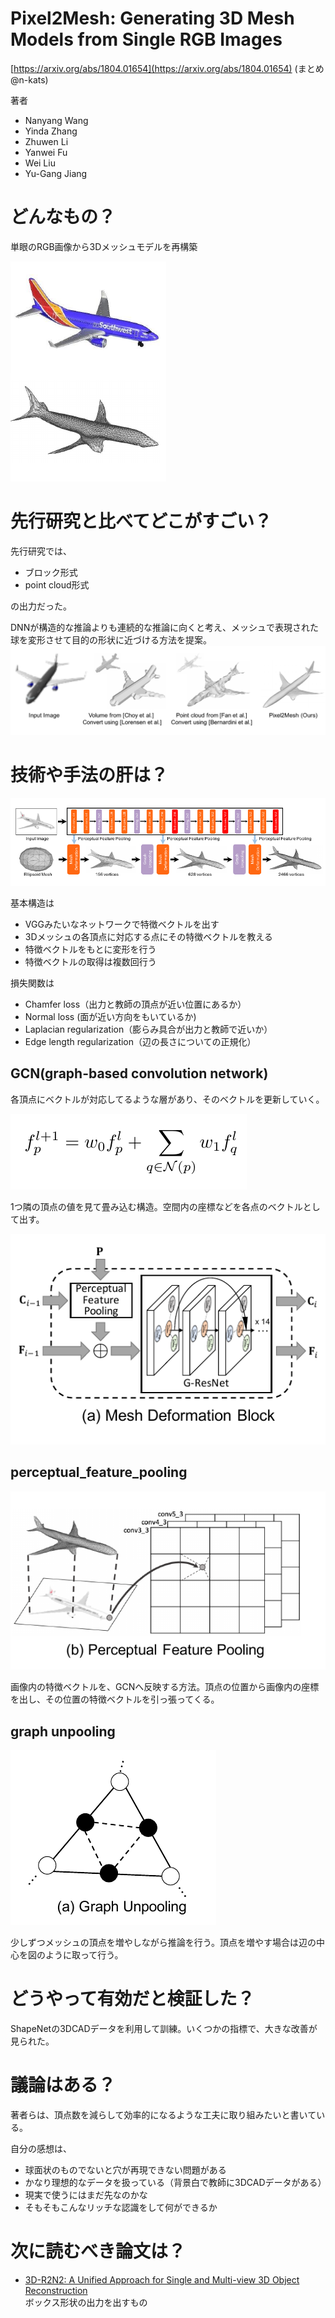 # Pixel2Mesh: Generating 3D Mesh Models from Single RGB Images
[https://arxiv.org/abs/1804.01654](https://arxiv.org/abs/1804.01654)
(まとめ @n-kats)

著者
* Nanyang Wang
* Yinda Zhang 
* Zhuwen Li
* Yanwei Fu
* Wei Liu
* Yu-Gang Jiang


# どんなもの？
単眼のRGB画像から3Dメッシュモデルを再構築

![](pixel2mesh_1804.01654/sample.png)

# 先行研究と比べてどこがすごい？
先行研究では、
* ブロック形式
* point cloud形式

の出力だった。

DNNが構造的な推論よりも連続的な推論に向くと考え、メッシュで表現された球を変形させて目的の形状に近づける方法を提案。
![](pixel2mesh_1804.01654/compare.png)

# 技術や手法の肝は？
![](pixel2mesh_1804.01654/model.png)

基本構造は
* VGGみたいなネットワークで特徴ベクトルを出す
* 3Dメッシュの各頂点に対応する点にその特徴ベクトルを教える
* 特徴ベクトルをもとに変形を行う
* 特徴ベクトルの取得は複数回行う


損失関数は
* Chamfer loss（出力と教師の頂点が近い位置にあるか）
* Normal loss (面が近い方向をもいているか)
* Laplacian regularization（膨らみ具合が出力と教師で近いか）
* Edge length regularization（辺の長さについての正規化）

## GCN(graph-based convolution network)
各頂点にベクトルが対応してるような層があり、そのベクトルを更新していく。

![](pixel2mesh_1804.01654/gcn.png)

1つ隣の頂点の値を見て畳み込む構造。空間内の座標などを各点のベクトルとして出す。

![](pixel2mesh_1804.01654/mesh_deform.png)

## perceptual_feature_pooling
![](pixel2mesh_1804.01654/perceptual_feature_pooling.png)

画像内の特徴ベクトルを、GCNへ反映する方法。頂点の位置から画像内の座標を出し、その位置の特徴ベクトルを引っ張ってくる。


## graph unpooling
![](pixel2mesh_1804.01654/graph_unpooling.png)

少しずつメッシュの頂点を増やしながら推論を行う。頂点を増やす場合は辺の中心を図のように取って行う。

# どうやって有効だと検証した？
ShapeNetの3DCADデータを利用して訓練。いくつかの指標で、大きな改善が見られた。

# 議論はある？
著者らは、頂点数を減らして効率的になるような工夫に取り組みたいと書いている。

自分の感想は、
* 球面状のものでないと穴が再現できない問題がある
* かなり理想的なデータを扱っている（背景白で教師に3DCADデータがある）
* 現実で使うにはまだ先なのかな
* そもそもこんなリッチな認識をして何ができるか

# 次に読むべき論文は？
* [3D-R2N2: A Unified Approach for Single and Multi-view 3D Object Reconstruction](https://arxiv.org/abs/1604.00449)  
  ボックス形状の出力を出すもの
